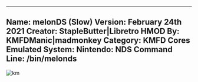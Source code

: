 -----------------------
Name: melonDS (Slow)
Version: February 24th 2021
Creator: StapleButter|Libretro
HMOD By: KMFDManic|madmonkey
Category: KMFD Cores
Emulated System: Nintendo: NDS
Command Line: /bin/melonds
-----------------------
![km](https://i.imgur.com/Dx7YUsW.png)

